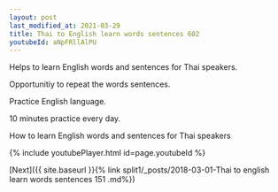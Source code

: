 ```yaml
---
layout: post
last_modified_at: 2021-03-29
title: Thai to English learn words sentences 602 
youtubeId: aNpFRllAlPU
---
```

 
 
Helps to learn English words and sentences for Thai speakers.

Opportunitiy to repeat the words sentences. 

Practice English language. 
 
10 minutes practice every day. 
 
How to learn English words and sentences for Thai speakers 
 
{% include youtubePlayer.html id=page.youtubeId %}
 
 
[Next]({{ site.baseurl }}{% link  split1/_posts/2018-03-01-Thai to english learn words sentences 151 .md%})
 
